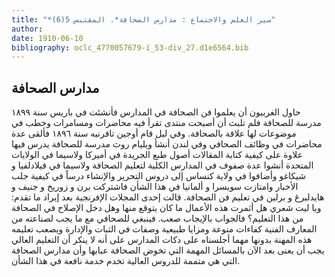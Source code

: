 ```yaml
---
title: "*سير العلم والاجتماع : مدارس الصحافة*. المقتبس 5(6)"
author: 
date: 1910-06-10
bibliography: oclc_4770057679-i_53-div_27.d1e6564.bib
---
```




##  مدارس الصحافة 


 حاول الغربيون أن يعلموا فن الصحافة في المدارس فأنشئت في  باريس  سنة  ١٨٩٩  مدرسة للصحافة فلم تلبث أن أصبحت منتدى تقرأ فيه محاضرات ومسامرات وخطب في موضوعات لها علاقة بالصحافة. وفي ليل قام أوجين تافرنيه سنة  ١٨٩٦  فألقى عدة محاضرات في وظائف الصحافي وفي  لندن  أنشأ ويليام روث مدرسة للصحافة يدرس فيها علاوة على كيفية كتابة المقالات أصول طبع الجريدة في  أميركا  ولاسيما في  الولايات المتحدة  أنشوا عدة صفوف في المدارس الكلية لتعليم الصحافة ولاسيما في  فيلادلفيا   و  شيكاغو  وأضافوا في  ولاية كنساس  إلى دروس التحرير والإنشاء درساً في كيفية جلب الأخبار وامتازت  سويسرا  و  ألمانيا  في هذا الشأن فاشتركت  برن  و  زوريخ  و  جنيف  و  هايدلبرغ  و  برلين  في تعليم فن الصحافة. قالت  إحدى  المجلات الإفرنجية بعد إيراد ما تقدم: ويا ليت شعري هل أثمرت هذه الأعمال ما كان يتوقع منها وهل دخل الإصلاح في الصحافة من هذا التعليم؟ فالجواب بالإيجاب صعب. فينبغي للصحافي مع ما يجب لصناعته من المعارف الفنية كفاءات منوعة ومزايا طبيعية وصفات في الثبات والإدارة ويصعب تعليمه هذه المهنة بدونها مهما أجلسناه على دكات المدارس على أنه لا ينكر أن التعليم العالي يجب أن يعنى بعد الآن بالمسائل المهمة التي تخوض الصحافة عبابها وأن مدارس الصحافة التي هي متممة للدروس العالية تخدم خدمة نافعة في هذا الشأن. 
